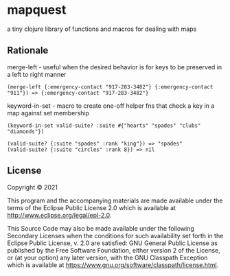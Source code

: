# mapquest

a tiny clojure library of functions and macros for dealing with maps

## Rationale

merge-left - useful when the desired behavior is for keys to be preserved in a left to right manner

```
(merge-left {:emergency-contact "917-283-3482"} {:emergency-contact "911"}) => {:emergency-contact "917-283-3482"}
```

keyword-in-set - macro to create one-off helper fns that check a key in a map against set membership

```
(keyword-in-set valid-suite? :suite #{"hearts" "spades" "clubs" "diamonds"})

(valid-suite? {:suite "spades" :rank "king"}) => "spades"
(valid-suite? {:suite "circles" :rank 8}) => nil 
```



## License

Copyright © 2021 

This program and the accompanying materials are made available under the
terms of the Eclipse Public License 2.0 which is available at
http://www.eclipse.org/legal/epl-2.0.

This Source Code may also be made available under the following Secondary
Licenses when the conditions for such availability set forth in the Eclipse
Public License, v. 2.0 are satisfied: GNU General Public License as published by
the Free Software Foundation, either version 2 of the License, or (at your
option) any later version, with the GNU Classpath Exception which is available
at https://www.gnu.org/software/classpath/license.html.
